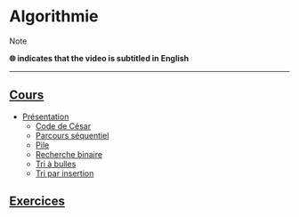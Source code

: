 # Algorithmie

> [!NOTE]
> **🌐 indicates that the video is subtitled in English**

---

## [Cours](https://www.youtube.com/playlist?list=PLrSOXFDHBtfE0AkOm795c2qpLQJNiEBbZ)

+ [Présentation](https://www.youtube.com/watch?v=R9iHBRQbiEI)
    + [Code de César](https://www.youtube.com/watch?v=47-kKTbGSz0)
    + [Parcours séquentiel](https://www.youtube.com/watch?v=h97sd-d0SLo)
    + [Pile](https://www.youtube.com/watch?v=H2MVJ_WgMHE)
    + [Recherche binaire](https://www.youtube.com/watch?v=gsaQRO0cU7Q)
    + [Tri à bulles](https://www.youtube.com/watch?v=daATbeKXOhE)
    + [Tri par insertion](https://www.youtube.com/watch?v=zXrr1QSoBXA)

## [Exercices](https://www.youtube.com/playlist?list=PLrSOXFDHBtfHzupAh7gJWX6GocGsJXrwK)
